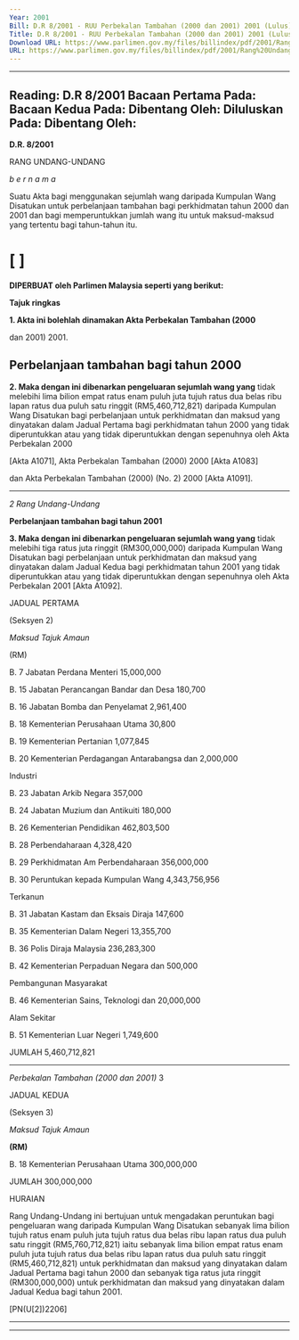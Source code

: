 ```yaml
---
Year: 2001
Bill: D.R 8/2001 - RUU Perbekalan Tambahan (2000 dan 2001) 2001 (Lulus)
Title: D.R 8/2001 - RUU Perbekalan Tambahan (2000 dan 2001) 2001 (Lulus)
Download URL: https://www.parlimen.gov.my/files/billindex/pdf/2001/Rang%20Undang-Undang%20DR%208.pdf
URL: https://www.parlimen.gov.my/files/billindex/pdf/2001/Rang%20Undang-Undang%20DR%208.pdf
---
```

---
Reading:
D.R 8/2001
Bacaan Pertama Pada:
Bacaan Kedua Pada:
Dibentang Oleh:
Diluluskan Pada:
Dibentang Oleh:
---

**D.R. 8/2001**

RANG UNDANG-UNDANG

_b e r n a m a_

Suatu Akta bagi menggunakan sejumlah wang daripada Kumpulan
Wang Disatukan untuk perbelanjaan tambahan bagi perkhidmatan
tahun 2000 dan 2001 dan bagi memperuntukkan jumlah wang itu
untuk maksud-maksud yang tertentu bagi tahun-tahun itu.

# [ ]

**DIPERBUAT oleh Parlimen Malaysia seperti yang berikut:**

**Tajuk ringkas**

**1. Akta ini bolehlah dinamakan Akta Perbekalan Tambahan (2000**

dan 2001) 2001.

## Perbelanjaan tambahan bagi tahun 2000

**2. Maka dengan ini dibenarkan pengeluaran sejumlah wang yang**
tidak melebihi lima bilion empat ratus enam puluh juta tujuh ratus
dua belas ribu lapan ratus dua puluh satu ringgit (RM5,460,712,821)
daripada Kumpulan Wang Disatukan bagi perbelanjaan untuk
perkhidmatan dan maksud yang dinyatakan dalam Jadual Pertama
bagi perkhidmatan tahun 2000 yang tidak diperuntukkan atau yang
tidak diperuntukkan dengan sepenuhnya oleh Akta Perbekalan 2000

[Akta A1071], Akta Perbekalan Tambahan (2000) 2000 [Akta A1083]

dan Akta Perbekalan Tambahan (2000) (No. 2) 2000 [Akta A1091].


-----

_2_ _Rang Undang-Undang_

**Perbelanjaan tambahan bagi tahun 2001**

**3. Maka dengan ini dibenarkan pengeluaran sejumlah wang yang**
tidak melebihi tiga ratus juta ringgit (RM300,000,000) daripada
Kumpulan Wang Disatukan bagi perbelanjaan untuk perkhidmatan
dan maksud yang dinyatakan dalam Jadual Kedua bagi perkhidmatan
tahun 2001 yang tidak diperuntukkan atau yang tidak diperuntukkan
dengan sepenuhnya oleh Akta Perbekalan 2001 [Akta A1092].

JADUAL PERTAMA

(Seksyen 2)

_Maksud_ _Tajuk_ _Amaun_

(RM)

B. 7 Jabatan Perdana Menteri 15,000,000

B. 15 Jabatan Perancangan Bandar dan Desa 180,700

B. 16 Jabatan Bomba dan Penyelamat 2,961,400

B. 18 Kementerian Perusahaan Utama 30,800

B. 19 Kementerian Pertanian 1,077,845

B. 20 Kementerian Perdagangan Antarabangsa dan 2,000,000

Industri

B. 23 Jabatan Arkib Negara 357,000

B. 24 Jabatan Muzium dan Antikuiti 180,000

B. 26 Kementerian Pendidikan 462,803,500

B. 28 Perbendaharaan 4,328,420

B. 29 Perkhidmatan Am Perbendaharaan 356,000,000

B. 30 Peruntukan kepada Kumpulan Wang 4,343,756,956

Terkanun

B. 31 Jabatan Kastam dan Eksais Diraja 147,600

B. 35 Kementerian Dalam Negeri 13,355,700

B. 36 Polis Diraja Malaysia 236,283,300

B. 42 Kementerian Perpaduan Negara dan 500,000

Pembangunan Masyarakat

B. 46 Kementerian Sains, Teknologi dan 20,000,000

Alam Sekitar

B. 51 Kementerian Luar Negeri 1,749,600

JUMLAH 5,460,712,821


-----

_Perbekalan Tambahan (2000 dan 2001)_ 3

JADUAL KEDUA

(Seksyen 3)

_Maksud_ _Tajuk_ _Amaun_

**(RM)**

B. 18 Kementerian Perusahaan Utama 300,000,000

JUMLAH 300,000,000

HURAIAN

Rang Undang-Undang ini bertujuan untuk mengadakan peruntukan bagi
pengeluaran wang daripada Kumpulan Wang Disatukan sebanyak lima bilion
tujuh ratus enam puluh juta tujuh ratus dua belas ribu lapan ratus dua puluh
satu ringgit (RM5,760,712,821) iaitu sebanyak lima bilion empat ratus enam
puluh juta tujuh ratus dua belas ribu lapan ratus dua puluh satu ringgit
(RM5,460,712,821) untuk perkhidmatan dan maksud yang dinyatakan dalam
Jadual Pertama bagi tahun 2000 dan sebanyak tiga ratus juta ringgit
(RM300,000,000) untuk perkhidmatan dan maksud yang dinyatakan dalam Jadual
Kedua bagi tahun 2001.

[PN(U[2])2206]


-----

-----

